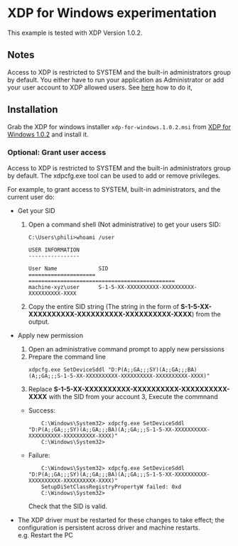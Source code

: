 # XDP for Windows experimentation

This example is tested with XDP Version 1.0.2.

## Notes
Access to XDP is restricted to SYSTEM and the built-in administrators group by default.
You either have to run your application as Administrator or add your user account to XDP allowed users. See [here](#optional-grant-user-access) how to do it,

## Installation
Grab the XDP for windows installer `xdp-for-windows.1.0.2.msi` from [XDP for Windows 1.0.2](https://github.com/microsoft/xdp-for-windows/releases/tag/v1.0.2) and install it.

### Optional: Grant user access
Access to XDP is restricted to SYSTEM and the built-in administrators group by default.
The xdpcfg.exe tool can be used to add or remove privileges.

For example, to grant access to SYSTEM, built-in administrators, and the current user do:
- Get your SID  
    1. Open a command shell (Not administrative) to get your users SID:
        ```
        C:\Users\phili>whoami /user

        USER INFORMATION
        ----------------

        User Name             SID
        ===================== ==============================================
        machine-xyz\user      S-1-5-XX-XXXXXXXXXX-XXXXXXXXXX-XXXXXXXXXX-XXXX
        ```

    2. Copy the entire SID string (The string in the form of **S-1-5-XX-XXXXXXXXXX-XXXXXXXXXX-XXXXXXXXXX-XXXX**) from the output.

- Apply new permission  
    1. Open an administrative command prompt to apply new persissions  
    2. Prepare the command line
        ```
        xdpcfg.exe SetDeviceSddl "D:P(A;;GA;;;SY)(A;;GA;;;BA)(A;;GA;;;S-1-5-XX-XXXXXXXXXX-XXXXXXXXXX-XXXXXXXXXX-XXXX)"
        ```
    2. Replace **S-1-5-XX-XXXXXXXXXX-XXXXXXXXXX-XXXXXXXXXX-XXXX** with the SID from your account
    3, Execute the commnand

    - Success:
        ```
            C:\Windows\System32> xdpcfg.exe SetDeviceSddl "D:P(A;;GA;;;SY)(A;;GA;;;BA)(A;;GA;;;S-1-5-XX-XXXXXXXXXX-XXXXXXXXXX-XXXXXXXXXX-XXXX)"
            C:\Windows\System32>
        ```

    - Failure:
        ```
            C:\Windows\System32> xdpcfg.exe SetDeviceSddl "D:P(A;;GA;;;SY)(A;;GA;;;BA)(A;;GA;;;S-1-5-XX-XXXXXXXXXX-XXXXXXXXXX-XXXXXXXXXX-XXXX)"
            SetupDiSetClassRegistryPropertyW failed: 0xd
            C:\Windows\System32>
        ```
        Check that the SID is valid.


- The XDP driver must be restarted for these changes to take effect; the configuration is persistent across driver and machine restarts.  
  e.g. Restart the PC

